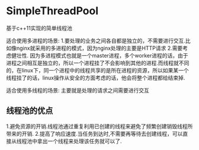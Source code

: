 # SimpleThreadPool
基于c++11实现的简单线程池

适合使用多进程的场景:
1.要处理的业务之间各自都是独立的，不需要进行交互.比如像nginx就采用的多进程的模式，因为nginx处理的主要是HTTP请求
2.需要考虑健壮性. 因为多进程模式也就是一个master进程，多个worker进程的话，由于进程之间相互是独立的，所以一个进程挂了不会影响到其他的进程.而线程就不同的，在linux下，同一个进程中的线程共享的是所在进程的资源，所以如果某一个线程挂了的话，linux操作从安全的方面考虑的话，他会将整个进程都给结束掉.

适合使用多线程的场景:
主要就是处理的请求之间需要进行交互

## 线程池的优点
1.避免资源的开销.线程池通过重复利用已创建的线程来避免了频繁创建销毁线程所带来的开销.
2.提高了响应速度.当任务到达时,不需要再等待去创建线程，可以直接从线程池中拿出一个线程来处理该任务就可以了.

